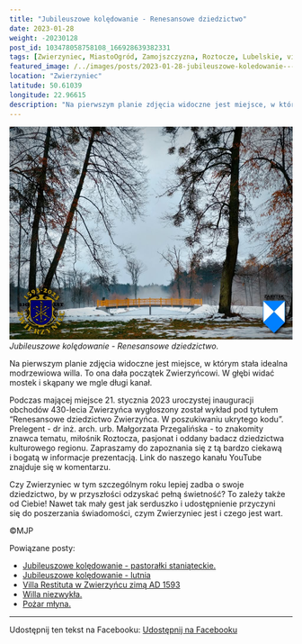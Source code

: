 ```yaml
---
title: "Jubileuszowe kolędowanie - Renesansowe dziedzictwo"
date: 2023-01-28
weight: -20230128
post_id: 103478058758108_166928639382331
tags: [Zwierzyniec, MiastoOgród, Zamojszczyzna, Roztocze, Lubelskie, villarestituta, turystyka, dziedzictwo, zabytki, krajobrazy]
featured_image: /../images/posts/2023-01-28-jubileuszowe-koledowanie---renesansowe-dziedzictwo.jpg
location: "Zwierzyniec"
latitude: 50.61039
longitude: 22.96615
description: "Na pierwszym planie zdjęcia widoczne jest miejsce, w którym stała idealna modrzewiowa willa. To ona dała początek Zwierzyńcowi. W głębi widać mostek i..."
---
```


![Jubileuszowe kolędowanie - Renesansowe dziedzictwo.](/images/posts/2023-01-28-jubileuszowe-koledowanie---renesansowe-dziedzictwo.jpg)
*Jubileuszowe kolędowanie - Renesansowe dziedzictwo.*

Na pierwszym planie zdjęcia widoczne jest miejsce, w którym stała idealna modrzewiowa willa. To ona dała początek Zwierzyńcowi. W głębi widać mostek i skąpany we mgle długi kanał.

Podczas mającej miejsce 21. stycznia 2023 uroczystej inauguracji obchodów 430-lecia Zwierzyńca wygłoszony został wykład pod tytułem “Renesansowe dziedzictwo Zwierzyńca. W poszukiwaniu ukrytego kodu”. Prelegent - dr inż. arch. urb. Małgorzata Przegalińska - to znakomity znawca tematu, miłośnik Roztocza, pasjonat i oddany badacz dziedzictwa kulturowego regionu.
Zapraszamy do zapoznania się z tą bardzo ciekawą i bogatą w informacje prezentacją. Link do naszego kanału YouTube znajduje się w komentarzu.

Czy Zwierzyniec w tym szczególnym roku lepiej zadba o swoje dziedzictwo, by w przyszłości odzyskać pełną świetność?
To zależy także od Ciebie!
Nawet tak mały gest jak serduszko i udostępnienie przyczyni się do poszerzania świadomości, czym Zwierzyniec jest i czego jest wart.



©MJP

Powiązane posty:
- [Jubileuszowe kolędowanie - pastorałki staniąteckie.](/posts/Jubileuszowe-koledowanie-pastoralki-staniateckie)
- [Jubileuszowe kolędowanie - lutnia](/posts/Jubileuszowe-koledowanie-lutnia)
- [Villa Restituta w Zwierzyńcu zimą AD 1593](/posts/Villa-Restituta-w-Zwierzyncu-zima-AD-1593)
- [Willa niezwykła.](/posts/Willa-niezwykla)
- [Pożar młyna.](/posts/Pozar-mlyna)


---

Udostępnij ten tekst na Facebooku:
[Udostępnij na Facebooku](https://www.facebook.com/sharer/sharer.php?u=https://stowarzyszeniewachniewskiej.pl/posts/Jubileuszowe-koledowanie---Renesansowe-dziedzictwo)

<script type="application/ld+json">
{
  "@context": "https://schema.org",
  "@type": "BlogPosting",
  "headline": "Jubileuszowe kolędowanie - Renesansowe dziedzictwo.",
  "datePublished": "2023-01-28",
  "dateModified": "2023-01-28",
  "author": {
    "@type": "Person",
    "name": "Michał Jan Patyk"
  },
  "publisher": {
    "@type": "Organization",
    "name": "Stowarzyszenie im. Aleksandry Wachniewskiej",
    "logo": {
      "@type": "ImageObject",
      "url": "https://stowarzyszeniewachniewskiej.pl/images/logo/logo.svg"
    }
  },
  "mainEntityOfPage": {
    "@type": "WebPage",
    "@id": "https://stowarzyszeniewachniewskiej.pl/posts/Jubileuszowe-koledowanie---Renesansowe-dziedzictwo"
  },
  "image": {
    "@type": "ImageObject",
    "url": "https://stowarzyszeniewachniewskiej.pl/images/posts/2023-01-28-jubileuszowe-koledowanie---renesansowe-dziedzictwo.jpg"
  },
  "articleSection": "Dziedzictwo Kulturowe i Zabytki",
  "keywords": "Zwierzyniec, MiastoOgród, Zamojszczyzna, Roztocze, Lubelskie, villarestituta, turystyka, dziedzictwo, zabytki, krajobrazy",
  "wordCount": 138,
  "articleBody": "Na pierwszym planie zdjęcia widoczne jest miejsce, w którym stała idealna modrzewiowa willa. To ona dała początek Zwierzyńcowi. W głębi widać mostek i skąpany we mgle długi kanał.\n\nPodczas mającej miejsce 21. stycznia 2023 uroczystej inauguracji obchodów 430-lecia Zwierzyńca wygłoszony został wykład pod tytułem “Renesansowe dziedzictwo Zwierzyńca. W poszukiwaniu ukrytego kodu”. Prelegent - dr inż. arch. urb. Małgorzata Przegalińska - to znakomity znawca tematu, miłośnik Roztocza, pasjonat i oddany badacz dziedzictwa kulturowego regionu.\nZapraszamy do zapoznania się z tą bardzo ciekawą i bogatą w informacje prezentacją. Link do naszego kanału YouTube znajduje się w komentarzu.\n\nCzy Zwierzyniec w tym szczególnym roku lepiej zadba o swoje dziedzictwo, by w przyszłości odzyskać pełną świetność?\nTo zależy także od Ciebie!\nNawet tak mały gest jak serduszko i udostępnienie przyczyni się do poszerzania świadomości, czym Zwierzyniec jest i czego jest wart.\n \n         \n\n©MJP",
  "description": "Odkryj piękno Zwierzyńca i jego zabytki.",
  "copyrightHolder": {
    "@type": "Person",
    "name": "Michał Jan Patyk"
  }
}
</script>
<script type="application/ld+json">
{
  "@context": "https://schema.org",
  "@type": "BreadcrumbList",
  "itemListElement": [
    {
      "@type": "ListItem",
      "position": 1,
      "name": "Home",
      "item": "https://stowarzyszeniewachniewskiej.pl"
    },
    {
      "@type": "ListItem",
      "position": 2,
      "name": "posts",
      "item": "https://stowarzyszeniewachniewskiej.pl/posts"
    },
    {
      "@type": "ListItem",
      "position": 3,
      "name": "Jubileuszowe kolędowanie - Renesansowe dziedzictwo.",
      "item": "https://stowarzyszeniewachniewskiej.pl/posts/Jubileuszowe-koledowanie---Renesansowe-dziedzictwo"
    }
  ]
}
</script>
